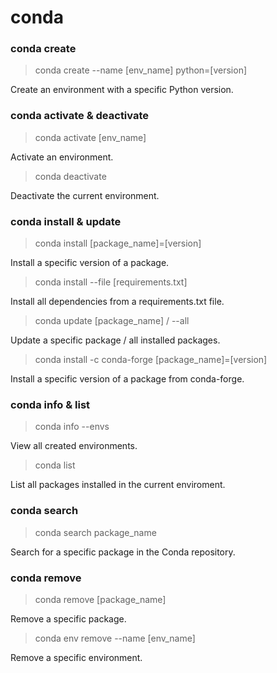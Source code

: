 # conda

### conda create
> conda create --name [env_name] python=[version]

Create an environment with a specific Python version.

### conda activate & deactivate
> conda activate [env_name]

Activate an environment.

> conda deactivate

Deactivate the current environment.

### conda install & update
> conda install [package_name]=[version]

Install a specific version of a package.

> conda install --file [requirements.txt]

Install all dependencies from a requirements.txt file.

> conda update [package_name] / --all

Update a specific package / all installed packages.

> conda install -c conda-forge [package_name]=[version]

Install a specific version of a package from conda-forge.

### conda info & list
> conda info --envs

View all created environments.

> conda list

List all packages installed in the current enviroment.

### conda search
> conda search package_name

Search for a specific package in the Conda repository.

### conda remove
> conda remove [package_name]

Remove a specific package.

> conda env remove --name [env_name]

Remove a specific environment.
